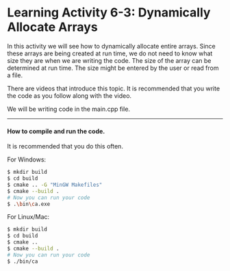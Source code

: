 # Learning Activity 6-3: Dynamically Allocate Arrays
In this activity we will see how to dynamically allocate entire arrays. Since 
these arrays are being created at run time, we do not need to know what size
they are when we are writing the code. The size of the array can be 
determined at run time. The size might be entered by the user or read from
a file.

There are videos that introduce this topic. It is recommended that you write 
the code as you follow along with the video.

We will be writing code in the main.cpp file.

---

#### How to compile and run the code. 

It is recommended that you do this often.

For Windows:
```bash
$ mkdir build
$ cd build
$ cmake .. -G "MinGW Makefiles"
$ cmake --build .
# Now you can run your code
$ .\bin\ca.exe
```
For Linux/Mac:
```bash
$ mkdir build
$ cd build
$ cmake ..
$ cmake --build .
# Now you can run your code
$ ./bin/ca
```
